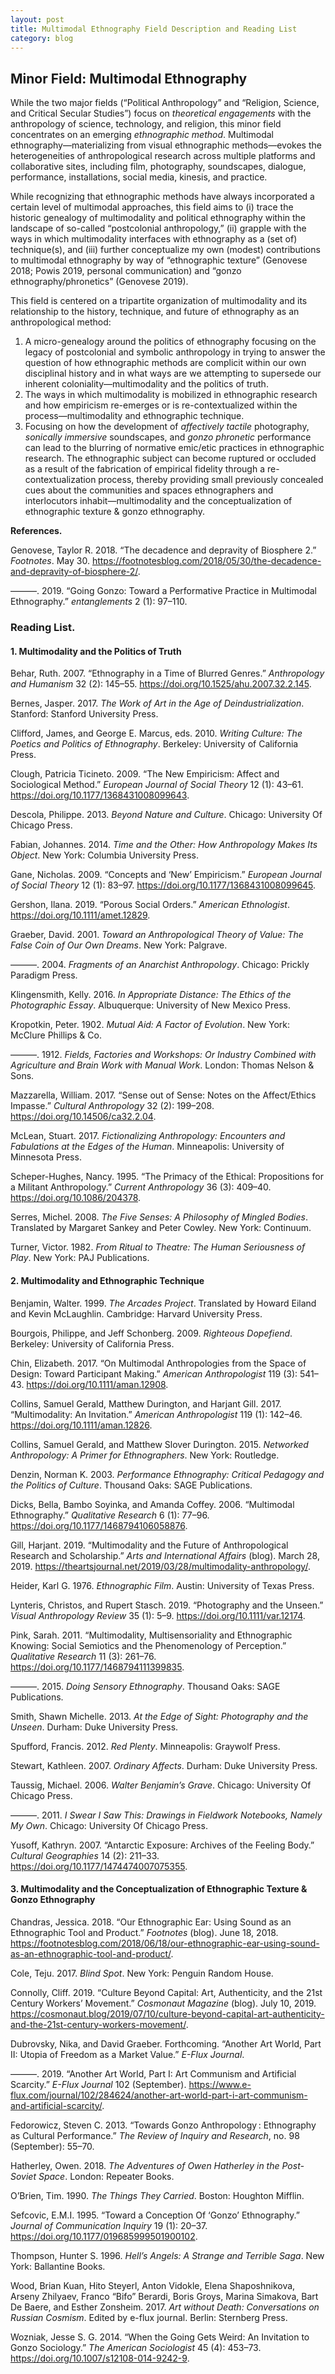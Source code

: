 ```yaml
---
layout: post
title: Multimodal Ethnography Field Description and Reading List
category: blog
---
```


## Minor Field: Multimodal Ethnography

While the two major fields (“Political Anthropology” and “Religion, Science, and Critical Secular Studies”) focus on *theoretical engagements* with the anthropology of science, technology, and religion, this minor field concentrates on an emerging *ethnographic method*. Multimodal ethnography—materializing from visual ethnographic methods—evokes the heterogeneities of anthropological research across multiple platforms and collaborative sites, including film, photography, soundscapes, dialogue, performance, installations, social media, kinesis, and practice.

While recognizing that ethnographic methods have always incorporated a certain level of multimodal approaches, this field aims to (i) trace the historic genealogy of multimodality and political ethnography within the landscape of so-called “postcolonial anthropology,” (ii) grapple with the ways in which multimodality interfaces with ethnography as a (set of) technique(s), and (iii) further conceptualize my own (modest) contributions to multimodal ethnography by way of “ethnographic texture” (Genovese 2018; Powis 2019, personal communication) and “gonzo ethnography/phronetics” (Genovese 2019).

This field is centered on a tripartite organization of multimodality and its relationship to the history, technique, and future of ethnography as an anthropological method: 

1. A micro-genealogy around the politics of ethnography focusing on the legacy of postcolonial and symbolic anthropology in trying to answer the question of how ethnographic methods are complicit within our own disciplinal history and in what ways are we attempting to supersede our inherent coloniality—multimodality and the politics of truth.
2. The ways in which multimodality is mobilized in ethnographic research and how empiricism re-emerges or is re-contextualized within the process—multimodality and ethnographic technique.
3. Focusing on how the development of *affectively tactile* photography, *sonically immersive* soundscapes, and *gonzo phronetic* performance can lead to the blurring of normative emic/etic practices in ethnographic research. The ethnographic subject can become ruptured or occluded as a result of the fabrication of empirical fidelity through a re-contextualization process, thereby providing small previously concealed cues about the communities and spaces ethnographers and interlocutors inhabit—multimodality and the conceptualization of ethnographic texture & gonzo ethnography.

**References.**

Genovese, Taylor R. 2018. “The decadence and depravity of Biosphere 2.” *Footnotes*. May 30. https://footnotesblog.com/2018/05/30/the-decadence-and-depravity-of-biosphere-2/.

———. 2019. “Going Gonzo: Toward a Performative Practice in Multimodal Ethnography.” *entanglements* 2 (1): 97–110.

### Reading List.

#### 1. Multimodality and the Politics of Truth

Behar, Ruth. 2007. “Ethnography in a Time of Blurred Genres.” *Anthropology and Humanism* 32 (2): 145–55. https://doi.org/10.1525/ahu.2007.32.2.145.

Bernes, Jasper. 2017. *The Work of Art in the Age of Deindustrialization*. Stanford: Stanford University Press.

Clifford, James, and George E. Marcus, eds. 2010. *Writing Culture: The Poetics and Politics of Ethnography*. Berkeley: University of California Press.

Clough, Patricia Ticineto. 2009. “The New Empiricism: Affect and Sociological Method.” *European Journal of Social Theory* 12 (1): 43–61. https://doi.org/10.1177/1368431008099643.

Descola, Philippe. 2013. *Beyond Nature and Culture*. Chicago: University Of Chicago Press.

Fabian, Johannes. 2014. *Time and the Other: How Anthropology Makes Its Object*. New York: Columbia University Press.

Gane, Nicholas. 2009. “Concepts and ‘New’ Empiricism.” *European Journal of Social Theory* 12 (1): 83–97. https://doi.org/10.1177/1368431008099645.

Gershon, Ilana. 2019. “Porous Social Orders.” *American Ethnologist*. https://doi.org/10.1111/amet.12829.

Graeber, David. 2001. *Toward an Anthropological Theory of Value: The False Coin of Our Own Dreams*. New York: Palgrave.

———. 2004. *Fragments of an Anarchist Anthropology*. Chicago: Prickly Paradigm Press.

Klingensmith, Kelly. 2016. *In Appropriate Distance: The Ethics of the Photographic Essay*. Albuquerque: University of New Mexico Press.

Kropotkin, Peter. 1902. *Mutual Aid: A Factor of Evolution*. New York: McClure Phillips & Co.

———. 1912. *Fields, Factories and Workshops: Or Industry Combined with Agriculture and Brain Work with Manual Work*. London: Thomas Nelson & Sons.

Mazzarella, William. 2017. “Sense out of Sense: Notes on the Affect/Ethics Impasse.” *Cultural Anthropology* 32 (2): 199–208. https://doi.org/10.14506/ca32.2.04.

McLean, Stuart. 2017. *Fictionalizing Anthropology: Encounters and Fabulations at the Edges of the Human*. Minneapolis: University of Minnesota Press.

Scheper-Hughes, Nancy. 1995. “The Primacy of the Ethical: Propositions for a Militant Anthropology.” *Current Anthropology* 36 (3): 409–40. https://doi.org/10.1086/204378.

Serres, Michel. 2008. *The Five Senses: A Philosophy of Mingled Bodies*. Translated by Margaret Sankey and Peter Cowley. New York: Continuum.

Turner, Victor. 1982. *From Ritual to Theatre: The Human Seriousness of Play*. New York: PAJ Publications.

#### 2. Multimodality and Ethnographic Technique

Benjamin, Walter. 1999. *The Arcades Project*. Translated by Howard Eiland and Kevin McLaughlin. Cambridge: Harvard University Press.

Bourgois, Philippe, and Jeff Schonberg. 2009. *Righteous Dopefiend*. Berkeley: University of California Press.

Chin, Elizabeth. 2017. “On Multimodal Anthropologies from the Space of Design: Toward Participant Making.” *American Anthropologist* 119 (3): 541–43. https://doi.org/10.1111/aman.12908.

Collins, Samuel Gerald, Matthew Durington, and Harjant Gill. 2017. “Multimodality: An Invitation.” *American Anthropologist* 119 (1): 142–46. https://doi.org/10.1111/aman.12826.

Collins, Samuel Gerald, and Matthew Slover Durington. 2015. *Networked Anthropology: A Primer for Ethnographers*. New York: Routledge.

Denzin, Norman K. 2003. *Performance Ethnography: Critical Pedagogy and the Politics of Culture*. Thousand Oaks: SAGE Publications.

Dicks, Bella, Bambo Soyinka, and Amanda Coffey. 2006. “Multimodal Ethnography.” *Qualitative Research* 6 (1): 77–96. https://doi.org/10.1177/1468794106058876.

Gill, Harjant. 2019. “Multimodality and the Future of Anthropological Research and Scholarship.” *Arts and International Affairs* (blog). March 28, 2019. https://theartsjournal.net/2019/03/28/multimodality-anthropology/.

Heider, Karl G. 1976. *Ethnographic Film*. Austin: University of Texas Press.

Lynteris, Christos, and Rupert Stasch. 2019. “Photography and the Unseen.” *Visual Anthropology Review* 35 (1): 5–9. https://doi.org/10.1111/var.12174.

Pink, Sarah. 2011. “Multimodality, Multisensoriality and Ethnographic Knowing: Social Semiotics and the Phenomenology of Perception.” *Qualitative Research* 11 (3): 261–76. https://doi.org/10.1177/1468794111399835.

———. 2015. *Doing Sensory Ethnography*. Thousand Oaks: SAGE Publications.

Smith, Shawn Michelle. 2013. *At the Edge of Sight: Photography and the Unseen*. Durham: Duke University Press.

Spufford, Francis. 2012. *Red Plenty*. Minneapolis: Graywolf Press.

Stewart, Kathleen. 2007. *Ordinary Affects*. Durham: Duke University Press.

Taussig, Michael. 2006. *Walter Benjamin’s Grave*. Chicago: University Of Chicago Press.

———. 2011. *I Swear I Saw This: Drawings in Fieldwork Notebooks, Namely My Own*. Chicago: University Of Chicago Press.

Yusoff, Kathryn. 2007. “Antarctic Exposure: Archives of the Feeling Body.” *Cultural Geographies* 14 (2): 211–33. https://doi.org/10.1177/1474474007075355.

#### 3. Multimodality and the Conceptualization of Ethnographic Texture & Gonzo Ethnography

Chandras, Jessica. 2018. “Our Ethnographic Ear: Using Sound as an Ethnographic Tool and Product.” *Footnotes* (blog). June 18, 2018. https://footnotesblog.com/2018/06/18/our-ethnographic-ear-using-sound-as-an-ethnographic-tool-and-product/.

Cole, Teju. 2017. *Blind Spot*. New York: Penguin Random House.

Connolly, Cliff. 2019. “Culture Beyond Capital: Art, Authenticity, and the 21st Century Workers’ Movement.” *Cosmonaut Magazine* (blog). July 10, 2019. https://cosmonaut.blog/2019/07/10/culture-beyond-capital-art-authenticity-and-the-21st-century-workers-movement/.

Dubrovsky, Nika, and David Graeber. Forthcoming. “Another Art World, Part II: Utopia of Freedom as a Market Value.” *E-Flux Journal*.

———. 2019. “Another Art World, Part I: Art Communism and Artificial Scarcity.” *E-Flux Journal* 102 (September). https://www.e-flux.com/journal/102/284624/another-art-world-part-i-art-communism-and-artificial-scarcity/.

Fedorowicz, Steven C. 2013. “Towards Gonzo Anthropology : Ethnography as Cultural Performance.” *The Review of Inquiry and Research*, no. 98 (September): 55–70.

Hatherley, Owen. 2018. *The Adventures of Owen Hatherley in the Post-Soviet Space*. London: Repeater Books.

O’Brien, Tim. 1990. *The Things They Carried*. Boston: Houghton Mifflin.

Sefcovic, E.M.I. 1995. “Toward a Conception Of ‘Gonzo’ Ethnography.” *Journal of Communication Inquiry* 19 (1): 20–37. https://doi.org/10.1177/019685999501900102.

Thompson, Hunter S. 1996. *Hell’s Angels: A Strange and Terrible Saga*. New York: Ballantine Books.

Wood, Brian Kuan, Hito Steyerl, Anton Vidokle, Elena Shaposhnikova, Arseny Zhilyaev, Franco “Bifo” Berardi, Boris Groys, Marina Simakova, Bart De Baere, and Esther Zonsheim. 2017. *Art without Death: Conversations on Russian Cosmism*. Edited by e-flux journal. Berlin: Sternberg Press.

Wozniak, Jesse S. G. 2014. “When the Going Gets Weird: An Invitation to Gonzo Sociology.” *The American Sociologist* 45 (4): 453–73. https://doi.org/10.1007/s12108-014-9242-9.
